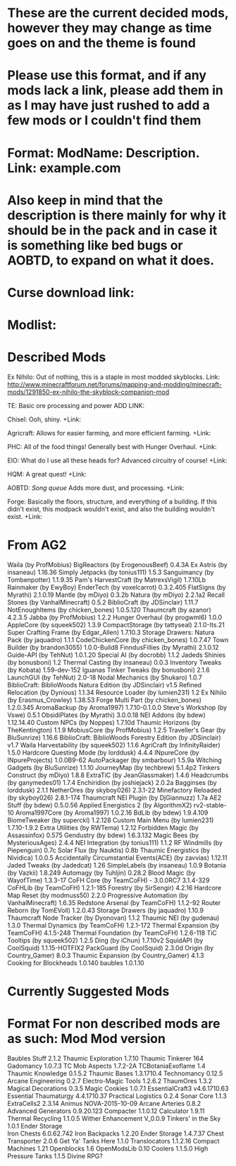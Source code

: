 # These are the current decided mods, however they may change as time goes on and the theme is found

# Please use this format, and if any mods lack a link, please add them in as I may have just rushed to add a few mods or I couldn't find them

# Format: ModName: Description. Link: example.com

# Also keep in mind that the description is there mainly for why it should be in the pack and in case it is something like bed bugs or AOBTD, to expand on what it does.

# Curse download link:

# Modlist:

# Described Mods

Ex Nihilo: Out of nothing, this is a staple in most modded skyblocks. Link: http://www.minecraftforum.net/forums/mapping-and-modding/minecraft-mods/1291850-ex-nihilo-the-skyblock-companion-mod

TE: Basic ore processing and power ADD LINK:

Chisel: Ooh, shiny. +Link:

Agricraft: Allows for easier farming, and more efficient farming. +Link:

PHC: All of the food things! Generally best with Hunger Overhaul. +Link:

EIO: What do I use all these heads for? Advanced circuitry of course! +Link:

HQM: A great quest! +Link:

AOBTD: *Song queue* Adds more dust, and processing. +Link:

Forge: Basically the floors, structure, and everything of a building. If this didn't exist, this modpack wouldn't exist, and also the building wouldn't exist. +Link:

# From AG2

Waila (by ProfMobius)
BigReactors (by ErogenousBeef)                                  0.4.3A
Ex Astris (by insaneau)                                         1.16.36
Simply Jetpacks (by tonius111)                                  1.5.3
Sanguimancy (by Tombenpotter)                                   1.1.9.35
Pam's HarvestCraft (by MatrexsVigil)                            1.7.10Lb
Rainmaker (by EwyBoy)
EnderTech (by voxelcarrot)                                      0.3.2.405
FlatSigns (by Myrathi)                                          2.1.0.19
Mantle (by mDiyo)                                               0.3.2b
Natura (by mDiyo)                                               2.2.1a2
Recall Stones (by VanhalMinecraft)                              0.5.2
BiblioCraft (by JDSinclair)                                     1.11.7
NotEnoughItems (by chicken_bones)                               1.0.5.120
Thaumcraft (by azanor)                                          4.2.3.5
Jabba (by ProfMobius)                                           1.2.2
Hunger Overhaul (by progwml6)                                   1.0.0
AppleCore (by squeek502)                                        1.3.9
CompactStorage (by tattyseal)                                   2.1.0-Its.21
Super Crafting Frame (by Edgar_Allen)                           1.7.10.3
Storage Drawers: Natura Pack (by jaquadro)                      1.1.1
CodeChickenCore (by chicken_bones)                              1.0.7.47
Town Builder (by brandon3055)                                   1.0.0-Build8
FinndusFillies (by Myrathi)                                     2.1.0.12
Guide-API (by TehNut)                                           1.0.1.20
Special AI (by docrobb)                                         1.1.2
Jadeds Shinies (by bonusboni)                                   1.2
Thermal Casting (by insaneau)                                   0.0.3
Inventory Tweaks (by Kobata)                                    1.59-dev-152
Iguanas Tinker Tweaks (by bonusboni)                            2.1.6
LaunchGUI (by TehNut)                                           2.0-18
Nodal Mechanics (by Shukaro)                                    1.0.7
BiblioCraft: BiblioWoods Natura Edition (by JDSinclair)         v1.5
Refined Relocation (by Dynious)                                 1.1.34
Resource Loader (by lumien231)                                  1.2
Ex Nihilo (by Erasmus_Crowley)                                  1.38.53
Forge Multi Part (by chicken_bones)                             1.2.0.345
AromaBackup (by Aroma1997)                                      1.7.10-0.1.0.0
Steve's Workshop (by Vswe)                                      0.5.1
ObsidiPlates (by Myrathi)                                       3.0.0.18
NEI Addons (by bdew)                                            1.12.14.40
Custom NPCs (by Noppes)                                         1.7.10d
Thaumic Horizons (by TheKentington)                             1.1.9
MobiusCore (by ProfMobius)                                      1.2.5
Traveller's Gear (by BluSunrize)                                1.16.6
BiblioCraft: BiblioWoods Forestry Edition (by JDSinclair)       v1.7
Waila Harvestability (by squeek502)                             1.1.6
AgriCraft (by InfinityRaider)                                   1.5.0
Hardcore Questing Mode (by lorddusk)                            4.4.4
INpureCore (by INpureProjects)                                  1.0.0B9-62
AutoPackager (by smbarbour)                                     1.5.9a
Witching Gadgets (by BluSunrize)                                1.1.10
JourneyMap (by techbrew)                                        5.1.4p2
Tinkers Construct (by mDiyo)                                    1.8.8
ExtraTiC (by JeanGlassmaker)                                    1.4.6
Headcrumbs (by ganymedes01)                                     1.7.4
Enchiridion (by joshiejack)                                     2.0.2a
Bagginses (by lorddusk)                                         2.1.1
NetherOres (by skyboy026)                                       2.3.1-22
Minefactory Reloaded (by skyboy026)                             2.8.1-174
Thaumcraft NEI Plugin (by DjGiannuzz)                           1.7a
AE2 Stuff (by bdew)                                             0.5.0.56
Applied Energistics 2 (by AlgorithmX2)                          rv2-stable-10
Aroma1997Core (by Aroma1997)                                    1.0.2.16
BdLib (by bdew)                                                 1.9.4.109
BiomeTweaker (by superckl)                                      1.2.128
Custom Main Menu (by lumien231)                                 1.7.10-1.9.2
Extra Utilities (by RWTema)                                     1.2.12
Forbidden Magic (by Assassinfox)                                0.575
Gendustry (by bdew)                                             1.6.3.132
Magic Bees (by MysteriousAges)                                  2.4.4
NEI Integration (by tonius111)                                  1.1.2
RF Windmills (by Piepenguin)                                    0.7c
Solar Flux (by Nauktis)                                         0.8b
Thaumic Energistics (by Nividica)                               1.0.0.5
Accidentally Circumstantial Events(ACE) (by zavvias)            1.12.11
Jaded Tweaks (by Jadedcat)                                      1.26
SimpleLabels (by insaneau)                                      1.0.9
Botania (by Vazkii)                                             1.8.249
Automagy (by Tuhljin)                                           0.28.2
Blood Magic (by WayofTime)                                      1.3.3-17
CoFH Core (by TeamCoFH) - 3.0.0RC7                              3.1.4-329
CoFHLib (by TeamCoFH)                                           1.2.1-185
Forestry (by SirSengir)                                         4.2.16
Hardcore Map Reset (by modmuss50)                               2.2.0
Progressive Automation (by VanhalMinecraft)                     1.6.35
Redstone Arsenal (by TeamCoFH)                                  1.1.2-92
Router Reborn (by TomEVoll)                                     1.2.0.43
Storage Drawers (by jaquadro)                                   1.10.9
Thaumcraft Node Tracker (by Dyonovan)                           1.1.2
Thaumic NEI (by gudenau)                                        1.3.0
Thermal Dynamics (by TeamCoFH)                                  1.2.1-172
Thermal Expansion (by TeamCoFH)                                 4.1.5-248
Thermal Foundation (by TeamCoFH)                                1.2.6-118
TiC Tooltips (by squeek502)                                     1.2.5
Ding (by iChun)                                                 1.7.10v2
SquidAPI (by CoolSquid)                                         1.1.15-HOTFIX2
PackGuard (by CoolSquid)                                        2.3.0d
Origin (by Country_Gamer)                                       8.0.3
Thaumic Expansion (by Country_Gamer)                            4.1.3
Cooking for Blockheads                                          1.0.140
baubles                                                         1.0.1.10

# Currently Suggested Mods

# Format For non described mods are as such: Mod                     Mod version

Baubles Stuff                                                   2.1.2
Thaumic Exploration                                             1.7.10
Thaumic Tinkerer                                                164
Gadomancy                                                       1.0.7.3
TC Mob Aspects                                                  1.7.2-2A
TCBotaniaExoflame                                               1.4
Thaumic Knowledge                                               0.1.5.2
Thaumic Bases                                                   1.3.1710.4
Technomancy                                                     0.12.5
Arcane Engineering                                              0.2.7
Electro-Magic Tools                                             1.2.6.2
ThaumOres                                                       1.3.2
Magical Decorations                                             0.3.5
Magic Cookies                                                   1.0.7.1
EssentialCraft3                                                 v4.6.1710.63
Essential Thaumaturgy                                           4.4.1710.37
Practical Logistics                                             0.2.4
    Sonar Core                                                  1.1.3
ExtraCells2                                                     2.3.14
Animus                                                          NOVA-2015-10-09
Arcane Arteries                                                 0.8.2
Advanced Generators                                             0.9.20.123
Compacter                                                       1.1.0.12
Calculator                                                      1.9.11
Thermal Recycling                                               1.1.0.5
Wither Enhancement                                              V_0.0.9
Tinkers' in the Sky                                             1.0.1
Ender Storage                                                   
Iron Chests                                                     6.0.62.742
Iron Backpacks                                                  1.2.20
Ender Storage                                                   1.4.7.37
Chest Transporter                                               2.0.6
Get Ya' Tanks Here                                              1.1.0
Translocators                                                   1.1.2.16
Compact Machines                                                1.21
Openblocks                                                      1.6
    OpenModsLib                                                 0.10
Coolers                                                         1.1.5.0
High Pressure Tanks                                             1.1.5
Divine RPG?
